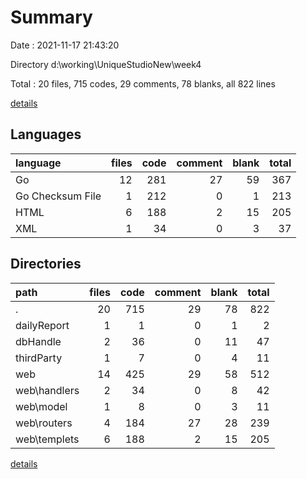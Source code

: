 # Summary

Date : 2021-11-17 21:43:20

Directory d:\working\UniqueStudioNew\week4

Total : 20 files,  715 codes, 29 comments, 78 blanks, all 822 lines

[details](details.md)

## Languages
| language | files | code | comment | blank | total |
| :--- | ---: | ---: | ---: | ---: | ---: |
| Go | 12 | 281 | 27 | 59 | 367 |
| Go Checksum File | 1 | 212 | 0 | 1 | 213 |
| HTML | 6 | 188 | 2 | 15 | 205 |
| XML | 1 | 34 | 0 | 3 | 37 |

## Directories
| path | files | code | comment | blank | total |
| :--- | ---: | ---: | ---: | ---: | ---: |
| . | 20 | 715 | 29 | 78 | 822 |
| dailyReport | 1 | 1 | 0 | 1 | 2 |
| dbHandle | 2 | 36 | 0 | 11 | 47 |
| thirdParty | 1 | 7 | 0 | 4 | 11 |
| web | 14 | 425 | 29 | 58 | 512 |
| web\handlers | 2 | 34 | 0 | 8 | 42 |
| web\model | 1 | 8 | 0 | 3 | 11 |
| web\routers | 4 | 184 | 27 | 28 | 239 |
| web\templets | 6 | 188 | 2 | 15 | 205 |

[details](details.md)